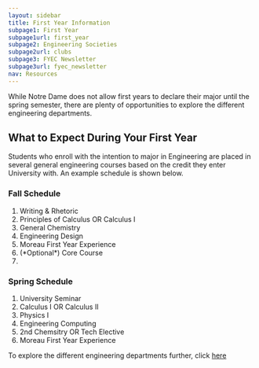 ```yaml
---
layout: sidebar
title: First Year Information
subpage1: First Year
subpage1url: first_year
subpage2: Engineering Societies
subpage2url: clubs
subpage3: FYEC Newsletter
subpage3url: fyec_newsletter
nav: Resources
---
```

  <!-- Page Content -->
  <p class="lede">While Notre Dame does not allow first years to declare their major until the spring semester,
    there are plenty of opportunities to explore the different engineering departments.</p>
  <h2> What to Expect During Your First Year </h2>
  <p> Students who enroll with the intention to major in Engineering are placed
    in several general engineering courses based on the credit they enter University with.
    An example schedule is shown below.</p>
  <div class="grid grid-md-2">
    <div>
      <h3>Fall Schedule</h3>
      <ol>
        <li>Writing & Rhetoric</li>
        <li>Principles of Calculus OR Calculus I</li>
        <li>General Chemistry</li>
        <li>Engineering Design</li>
        <li>Moreau First Year Experience</li>
        <li>(*Optional*) Core Course<li>
      </ol>
    </div>
    <div>
      <h3>Spring Schedule</h3>
      <ol>
        <li>University Seminar</li>
        <li>Calculus I OR Calculus II</li>
        <li>Physics I</li>
        <li>Engineering Computing</li>
        <li>2nd Chemsitry OR Tech Elective</li>
        <li>Moreau First Year Experience</li>
      </ol>
    </div>
  </div>
<p> To explore the different engineering departments further, click <a href="https://engineering.nd.edu/departments-programs/undergraduate-programs/">here</a></p>
